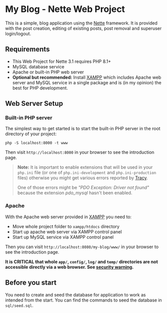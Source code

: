 My Blog - Nette Web Project
=================

This is a simple, blog application using the [Nette](https://nette.org) framework. It is provided with the post
creation, editing of existing posts, post removal and superuser login/logout.


Requirements
------------

- This Web Project for Nette 3.1 requires PHP 8.1+
- MySQL database service
- Apache or built-in PHP web server
- **Optional but recommended:** Install [XAMPP](https://www.apachefriends.org/) which includes
  Apache web server and MySQL service in a single package and is (in my opinion) the best for PHP development.


Web Server Setup
----------------

### Built-in PHP server

The simplest way to get started is to start the built-in PHP server in the root directory of your project:

    php -S localhost:8000 -t www

Then visit `http://localhost:8000` in your browser to see the introduction page.

> **Note:** It is important to enable extensions that will be used in your `php.ini` file (or one
> of `php.ini-development` and `php.ini-production` files) otherwise you might get various errors reported
> by [Tracy](https://tracy.nette.org/en/).
>
> One of those errors might be *"PDO Exception: Driver not found"* because the
> extension *pdo_mysql* hasn't been enabled.

### Apache

With the Apache web server provided in [XAMPP](https://www.apachefriends.org/) you need to:

- Move whole project folder to `xampp/htdocs` directory
- Start up apache web server via XAMPP control panel
- Start up MySQL service via XAMPP control panel

Then you can visit `http://localhost:8080/my-blog/www/` in your browser to see the introduction page.

**It is CRITICAL that whole `app/`, `config/`, `log/` and `temp/` directories are not accessible directly
via a web browser. See [security warning](https://nette.org/security-warning).**


Before you start
----------------

You need to create and seed the database for application to work as intended from the start.
You can find the commands to seed the database in `sql/seed.sql`.
